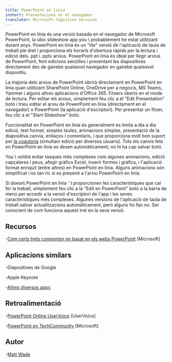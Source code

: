 ```yaml
---
title: PowerPoint en línia
inshort: Presentacions en el navegador
translator: Microsoft Cognitive Services
---
```


PowerPoint en línia és una versió basada en el navegador de Microsoft PowerPoint,
la ubic slideshow app you \ probablement he estat utilitzant durant anys.
PowerPoint en línia és un \"lite\" versió de l'aplicació de taula de treball ple dret
i proporciona els horaris d'obertura ràpids per la lectura i edició dels. ppt i. pptx
arxius. PowerPoint en línia és ideal per llegir arxius de PowerPoint, fent
edicions senzilles i presentant les diapositives directament des de gairebé qualsevol
navegador en gairebé qualsevol dispositiu.

La majoria dels arxius de PowerPoint obrirà directament en PowerPoint en línia quan utilitzant
SharePoint Online, OneDrive per a negocis, MS Teams, Yammer i alguns
altres aplicacions d'Office 365. Fitxers oberts en el mode de lectura. Per editar els arxius,
simplement feu clic a el \"Edit Presentation\" botó i trieu editar el
arxiu de PowerPoint en línia (directament en el navegador) o PowerPoint (la
aplicació d'escriptori). Per presentar un fitxer, feu clic a el \"Start Slideshow\" botó.

Funcionalitat en PowerPoint en línia és generalment es limita a dia a dia
edició, text format, simples taules, animacions simples, presentació de la diapositiva
canvia, enllaços i comentaris, i que proporciona molt bon suport
per [la coautoria](http://icsh.pt/CoAuthoring) (simultani edició per
diversos usuaris). Tots els canvis fets en PowerPoint en línia es desen
automàticament; no hi ha cap salvar botó.

You \ voldrà evitar tasques més complexes com algunes animacions, edició
capçaleres i peus, afegir gràfics Excel, inserir formes i gràfics,
i l'aplicació format enriquit (entre altres) en PowerPoint en línia. Alguns
animacions són simplificat i no tan ric si es presenti a l'arxiu
PowerPoint en línia.

Si doesn\ PowerPoint en línia ' t proporcionen les característiques que cal fer la
treball, simplement feu clic a la \"Edit en PowerPoint\" botó a la barra de menú per
accedir a la versió d'escriptori de l'app i les seves característiques més complexes.
Algunes versions de l'aplicació de taula de treball salvar actualitzacions automàticament, però alguns ho fan
no. Ser conscient de com funciona aquest tret en la seva versió.

Recursos
---------

-[Com certs trets comporten en basat en els webs
    PowerPoint](https://support.office.com/en-us/article/How-certain-features-behave-in-web-based-PowerPoint-A931F0C8-1305-4428-8F7C-9CFA00EF28C5)
    \[Microsoft\]

Aplicacions similars
--------------------

-Diapositives de Google

-Apple Keynote

-[Altres diversos
    apps](https://en.wikipedia.org/wiki/Presentation_program)

Retroalimentació
---------

-[PowerPoint Online UserVoice](https://powerpoint.uservoice.com/forums/270149-powerpoint-online)
    \[UserVoice\]

-[PowerPoint en TechCommunity](https://techcommunity.microsoft.com/t5/PowerPoint-Office-Mix/ct-p/PowerPoint)
    \[Microsoft\]

Autor
---------

-[Matt Wade](https://www.linkedin.com/in/thatmattwade/)


